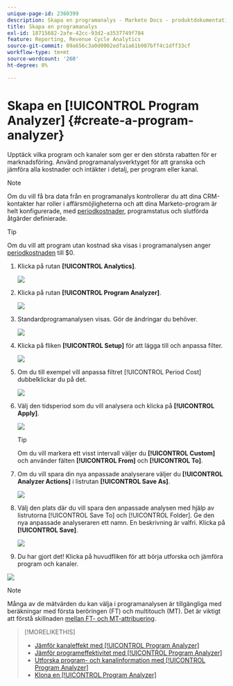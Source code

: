 ```yaml
---
unique-page-id: 2360399
description: Skapa en programanalys - Marketo Docs - produktdokumentation
title: Skapa en programanalys
exl-id: 18715682-2afe-42cc-93d2-a3537749f784
feature: Reporting, Revenue Cycle Analytics
source-git-commit: 09a656c3a0d0002edfa1a61b987bff4c1dff33cf
workflow-type: tm+mt
source-wordcount: '260'
ht-degree: 0%

---
```


# Skapa en [!UICONTROL Program Analyzer] {#create-a-program-analyzer}

Upptäck vilka program och kanaler som ger er den största rabatten för er marknadsföring. Använd programanalysverktyget för att granska och jämföra alla kostnader och intäkter i detalj, per program eller kanal.

>[!NOTE]
>
>Om du vill få bra data från en programanalys kontrollerar du att dina CRM-kontakter har roller i affärsmöjligheterna och att dina Marketo-program är helt konfigurerade, med [periodkostnader](/help/marketo/product-docs/reporting/revenue-cycle-analytics/revenue-tools/define-period-costs.md), programstatus och slutförda åtgärder definierade.

>[!TIP]
>
>Om du vill att program utan kostnad ska visas i programanalysen anger [periodkostnaden](/help/marketo/product-docs/reporting/revenue-cycle-analytics/revenue-tools/define-period-costs.md) till $0.

1. Klicka på rutan **[!UICONTROL Analytics]**.

   ![](assets/image2014-9-17-13-3a7-3a1.png)

1. Klicka på rutan **[!UICONTROL Program Analyzer]**.

   ![](assets/program-analyzer-icon-hand.png)

1. Standardprogramanalysen visas. Gör de ändringar du behöver.

   ![](assets/image2016-10-31-15-3a3-3a9.png)

1. Klicka på fliken **[!UICONTROL Setup]** för att lägga till och anpassa filter.

   ![](assets/image2016-10-31-15-3a25-3a57.png)

1. Om du till exempel vill anpassa filtret [!UICONTROL Period Cost] dubbelklickar du på det.

   ![](assets/image2016-10-31-15-3a33-3a2.png)

1. Välj den tidsperiod som du vill analysera och klicka på **[!UICONTROL Apply]**.

   ![](assets/image2016-10-31-15-3a30-3a32.png)

   >[!TIP]
   >
   >Om du vill markera ett visst intervall väljer du **[!UICONTROL Custom]** och använder fälten **[!UICONTROL From]** och **[!UICONTROL To]**.

1. Om du vill spara din nya anpassade analyserare väljer du **[!UICONTROL Analyzer Actions]** i listrutan **[!UICONTROL Save As]**.

   ![](assets/image2016-10-31-15-3a5-3a8.png)

1. Välj den plats där du vill spara den anpassade analysen med hjälp av listrutorna [!UICONTROL Save To] och [!UICONTROL Folder]. Ge den nya anpassade analyseraren ett namn. En beskrivning är valfri. Klicka på **[!UICONTROL Save]**.

   ![](assets/image2016-10-31-15-3a7-3a19.png)

1. Du har gjort det! Klicka på huvudfliken för att börja utforska och jämföra program och kanaler.

![](assets/november-custom-report.png)

>[!NOTE]
>
>Många av de mätvärden du kan välja i programanalysen är tillgängliga med beräkningar med första beröringen (FT) och multitouch (MT). Det är viktigt att förstå skillnaden [mellan FT- och MT-attribuering](/help/marketo/product-docs/reporting/revenue-cycle-analytics/revenue-tools/attribution/understanding-attribution.md).

>[!MORELIKETHIS]
>
>* [Jämför kanaleffekt med [!UICONTROL Program Analyzer]](/help/marketo/product-docs/reporting/revenue-cycle-analytics/program-analytics/compare-channel-effectiveness-with-the-program-analyzer.md)
>* [Jämför programeffektivitet med [!UICONTROL Program Analyzer]](/help/marketo/product-docs/reporting/revenue-cycle-analytics/program-analytics/compare-program-effectiveness-with-the-program-analyzer.md)
>* [Utforska program- och kanalinformation med [!UICONTROL Program Analyzer]](/help/marketo/product-docs/reporting/revenue-cycle-analytics/program-analytics/explore-program-and-channel-details-with-the-program-analyzer.md)
>* [Klona en [!UICONTROL Program Analyzer]](/help/marketo/product-docs/reporting/revenue-cycle-analytics/program-analytics/clone-a-program-analyzer.md)
